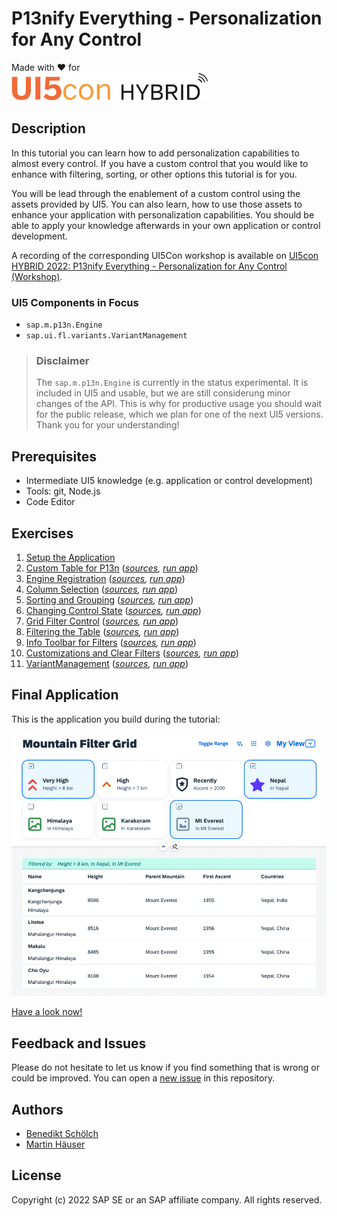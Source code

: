 # P13nify Everything - Personalization for Any Control

Made with ❤️ for  
[![UI5Con Hybrid 2022](images/ui5con_title.png)](https://openui5.org/ui5con/germany2022/)

## Description
In this tutorial you can learn how to add personalization capabilities to almost every control. If you have a custom control that you would like to enhance with filtering, sorting, or other options this tutorial is for you. 

You will be lead through the enablement of a custom control using the assets provided by UI5. You can also learn, how to use those assets to enhance your application with personalization capabilities. You should be able to apply your knowledge afterwards in your own application or control development. 

A recording of the corresponding UI5Con workshop is available on [UI5con HYBRID 2022: P13nify Everything - Personalization for Any Control (Workshop)](https://www.youtube.com/watch?v=LclKOae-ts0).

### UI5 Components in Focus
* `sap.m.p13n.Engine`
* `sap.ui.fl.variants.VariantManagement`

> ### Disclaimer
>The `sap.m.p13n.Engine` is currently in the status experimental. It is included in UI5 and usable, but we are still considerung minor changes of the API. This is why for productive usage you should wait for the public release, which we plan for one of the next UI5 versions. Thank you for your understanding!

## Prerequisites
* Intermediate UI5 knowledge (e.g. application or control development)
* Tools: git, Node.js
* Code Editor

## Exercises
1. [Setup the Application](https://bendkt.github.io/ui5con2022-p13n-ws/exercises/ex01/) 
1. [Custom Table for P13n](https://bendkt.github.io/ui5con2022-p13n-ws/exercises/ex02/) (*[sources](https://github.com/bendkt/ui5con2022-p13n-ws/tree/main/exercises/ex02/webapp), [run app](https://bendkt.github.io/ui5con2022-p13n-ws/exercises/ex02/webapp)*)
1. [Engine Registration](https://bendkt.github.io/ui5con2022-p13n-ws/exercises/ex03/) (*[sources](https://github.com/bendkt/ui5con2022-p13n-ws/tree/main/exercises/ex03/webapp), [run app](https://bendkt.github.io/ui5con2022-p13n-ws/exercises/ex03/webapp)*)
1. [Column Selection](https://bendkt.github.io/ui5con2022-p13n-ws/exercises/ex04/) (*[sources](https://github.com/bendkt/ui5con2022-p13n-ws/tree/main/exercises/ex04/webapp), [run app](https://bendkt.github.io/ui5con2022-p13n-ws/exercises/ex04/webapp)*)
1. [Sorting and Grouping](https://bendkt.github.io/ui5con2022-p13n-ws/exercises/ex05/) (*[sources](https://github.com/bendkt/ui5con2022-p13n-ws/tree/main/exercises/ex05/webapp), [run app](https://bendkt.github.io/ui5con2022-p13n-ws/exercises/ex05/webapp)*)
1. [Changing Control State](https://bendkt.github.io/ui5con2022-p13n-ws/exercises/ex06/) (*[sources](https://github.com/bendkt/ui5con2022-p13n-ws/tree/main/exercises/ex06/webapp), [run app](https://bendkt.github.io/ui5con2022-p13n-ws/exercises/ex06/webapp)*)
1. [Grid Filter Control](https://bendkt.github.io/ui5con2022-p13n-ws/exercises/ex07/) (*[sources](https://github.com/bendkt/ui5con2022-p13n-ws/tree/main/exercises/ex07/webapp), [run app](https://bendkt.github.io/ui5con2022-p13n-ws/exercises/ex07/webapp)*)
1. [Filtering the Table](https://bendkt.github.io/ui5con2022-p13n-ws/exercises/ex08/) (*[sources](https://github.com/bendkt/ui5con2022-p13n-ws/tree/main/exercises/ex08/webapp), [run app](https://bendkt.github.io/ui5con2022-p13n-ws/exercises/ex08/webapp)*)
1. [Info Toolbar for Filters](https://bendkt.github.io/ui5con2022-p13n-ws/exercises/ex09/) (*[sources](https://github.com/bendkt/ui5con2022-p13n-ws/tree/main/exercises/ex09/webapp), [run app](https://bendkt.github.io/ui5con2022-p13n-ws/exercises/ex09/webapp)*)
1. [Customizations and Clear Filters](https://bendkt.github.io/ui5con2022-p13n-ws/exercises/ex10/) (*[sources](https://github.com/bendkt/ui5con2022-p13n-ws/tree/main/exercises/ex10/webapp), [run app](https://bendkt.github.io/ui5con2022-p13n-ws/exercises/ex10/webapp)*)
1. [VariantManagement](https://bendkt.github.io/ui5con2022-p13n-ws/exercises/ex11/) (*[sources](https://github.com/bendkt/ui5con2022-p13n-ws/tree/main/exercises/ex11/webapp), [run app](https://bendkt.github.io/ui5con2022-p13n-ws/exercises/ex11/webapp)*)

## Final Application
This is the application you build during the tutorial:

![Sample Application](images/readme_1.png)

[Have a look now!](https://bendkt.github.io/ui5con2022-p13n-ws/exercises/ex11/webapp/index.html)

## Feedback and Issues
Please do not hesitate to let us know if you find something that is wrong or could be improved. You can open a [new issue](https://github.com/bendkt/ui5con2022-p13n-ws/issues/new) in this repository.

## Authors
* [Benedikt Schölch](https://github.com/bendkt)
* [Martin Häuser](https://github.com/martinhaeuser)

## License
Copyright (c) 2022 SAP SE or an SAP affiliate company. All rights reserved.
